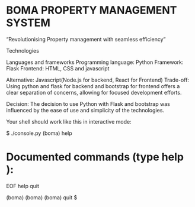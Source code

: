 BOMA PROPERTY MANAGEMENT SYSTEM
=================================
“Revolutionising Property management with seamless efficiency”


Technologies

Languages and frameworks
Programming language: Python
Framework: Flask
Frontend: HTML, CSS and javascript

Alternative: Javascript(Node.js for backend, React for Frontend)
Trade-off: Using python and flask for backend and bootstrap for frontend offers a clear separation of concerns, allowing for focused development efforts.

Decision: The decision to use Python with Flask and bootstrap was influenced by the ease of use and simplicity of the technologies.

Your shell should work like this in interactive mode:

$ ./console.py
(boma) help

Documented commands (type help <topic>):
========================================
EOF  help  quit

(boma) 
(boma) 
(boma) quit
$